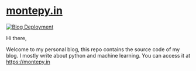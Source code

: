 # [montepy.in](https://montepy.in)

[![Blog Deployment](https://github.com/mohit2152sharma/montepy.in/actions/workflows/gh-pages.yml/badge.svg?branch=main)](https://github.com/mohit2152sharma/montepy.in/actions/workflows/gh-pages.yml)

Hi there,

Welcome to my personal blog, this repo contains the source code of my blog. I mostly write about python and machine learning. You can access it at https://montepy.in
